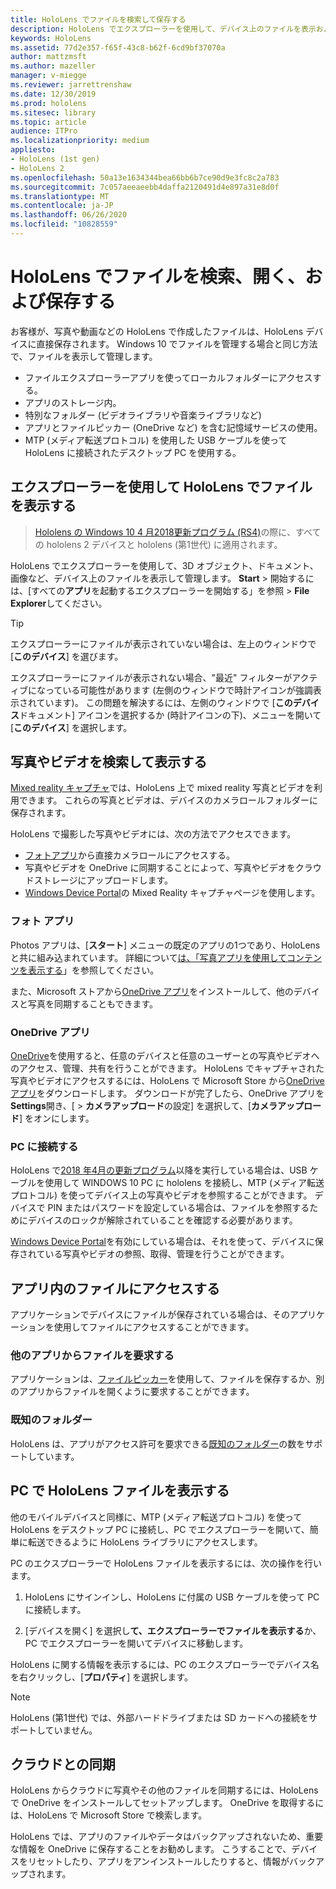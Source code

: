 ```yaml
---
title: HoloLens でファイルを検索して保存する
description: HoloLens でエクスプローラーを使用して、デバイス上のファイルを表示および管理する
keywords: HoloLens
ms.assetid: 77d2e357-f65f-43c8-b62f-6cd9bf37070a
author: mattzmsft
ms.author: mazeller
manager: v-miegge
ms.reviewer: jarrettrenshaw
ms.date: 12/30/2019
ms.prod: hololens
ms.sitesec: library
ms.topic: article
audience: ITPro
ms.localizationpriority: medium
appliesto:
- HoloLens (1st gen)
- HoloLens 2
ms.openlocfilehash: 50a13e1634344bea66bb6b7ce90d9e3fc8c2a783
ms.sourcegitcommit: 7c057aeeaeebb4daffa2120491d4e897a31e8d0f
ms.translationtype: MT
ms.contentlocale: ja-JP
ms.lasthandoff: 06/26/2020
ms.locfileid: "10828559"
---
```

# HoloLens でファイルを検索、開く、および保存する

お客様が、写真や動画などの HoloLens で作成したファイルは、HoloLens デバイスに直接保存されます。 Windows 10 でファイルを管理する場合と同じ方法で、ファイルを表示して管理します。

- ファイルエクスプローラーアプリを使ってローカルフォルダーにアクセスする。
- アプリのストレージ内。
- 特別なフォルダー (ビデオライブラリや音楽ライブラリなど)
- アプリとファイルピッカー (OneDrive など) を含む記憶域サービスの使用。
- MTP (メディア転送プロトコル) を使用した USB ケーブルを使って HoloLens に接続されたデスクトップ PC を使用する。

## エクスプローラーを使用して HoloLens でファイルを表示する

> [Hololens の Windows 10 4 月2018更新プログラム (RS4)](https://docs.microsoft.com/windows/mixed-reality/release-notes-april-2018)の際に、すべての hololens 2 デバイスと hololens (第1世代) に適用されます。

HoloLens でエクスプローラーを使用して、3D オブジェクト、ドキュメント、画像など、デバイス上のファイルを表示して管理します。 **Start**   >  開始するには、[すべての**アプリ**を起動するエクスプローラーを開始する」を参照   >  **File Explorer**してください。

> [!TIP]
> エクスプローラーにファイルが表示されていない場合は、左上のウィンドウで [**このデバイス**] を選びます。

エクスプローラーにファイルが表示されない場合、"最近" フィルターがアクティブになっている可能性があります (左側のウィンドウで時計アイコンが強調表示されています)。 この問題を解決するには、左側のウィンドウで [**このデバイス**ドキュメント] アイコンを選択するか (時計アイコンの下)、メニューを開いて [**このデバイス**] を選択します。

## 写真やビデオを検索して表示する

[Mixed reality キャプチャ](holographic-photos-and-videos.md)では、HoloLens 上で mixed reality 写真とビデオを利用できます。  これらの写真とビデオは、デバイスのカメラロールフォルダーに保存されます。

HoloLens で撮影した写真やビデオには、次の方法でアクセスできます。

- [フォトアプリ](holographic-photos-and-videos.md)から直接カメラロールにアクセスする。
- 写真やビデオを OneDrive に同期することによって、写真やビデオをクラウドストレージにアップロードします。
- [Windows Device Portal](https://docs.microsoft.com/windows/mixed-reality/using-the-windows-device-portal#mixed-reality-capture)の Mixed Reality キャプチャページを使用します。

### フォト アプリ

Photos アプリは、[**スタート**] メニューの既定のアプリの1つであり、HoloLens と共に組み込まれています。 詳細について[は、「写真アプリを使用してコンテンツを表示する](holographic-photos-and-videos.md)」を参照してください。

また、Microsoft ストアから[OneDrive アプリ](https://www.microsoft.com/p/onedrive/9wzdncrfj1p3)をインストールして、他のデバイスと写真を同期することもできます。

### OneDrive アプリ

[OneDrive](https://onedrive.live.com/)を使用すると、任意のデバイスと任意のユーザーとの写真やビデオへのアクセス、管理、共有を行うことができます。 HoloLens でキャプチャされた写真やビデオにアクセスするには、HoloLens で Microsoft Store から[OneDrive アプリ](https://www.microsoft.com/p/onedrive/9wzdncrfj1p3)をダウンロードします。 ダウンロードが完了したら、OneDrive アプリを**Settings**開き、[  >  **カメラアップロード**の設定] を選択して、[**カメラアップロード**] をオンにします。

### PC に接続する

HoloLens で[2018 年4月の更新プログラム](https://docs.microsoft.com/windows/mixed-reality/release-notes-april-2018)以降を実行している場合は、USB ケーブルを使用して WINDOWS 10 PC に hololens を接続し、MTP (メディア転送プロトコル) を使ってデバイス上の写真やビデオを参照することができます。 デバイスで PIN またはパスワードを設定している場合は、ファイルを参照するためにデバイスのロックが解除されていることを確認する必要があります。  

[Windows Device Portal](https://docs.microsoft.com/windows/mixed-reality/using-the-windows-device-portal)を有効にしている場合は、それを使って、デバイスに保存されている写真やビデオの参照、取得、管理を行うことができます。

## アプリ内のファイルにアクセスする

アプリケーションでデバイスにファイルが保存されている場合は、そのアプリケーションを使用してファイルにアクセスすることができます。

### 他のアプリからファイルを要求する

アプリケーションは、[ファイルピッカー](https://docs.microsoft.com/windows/mixed-reality/app-model#file-pickers)を使用して、ファイルを保存するか、別のアプリからファイルを開くように要求することができます。

### 既知のフォルダー

HoloLens は、アプリがアクセス許可を要求できる[既知のフォルダー](https://docs.microsoft.com/windows/mixed-reality/app-model#known-folders)の数をサポートしています。

## PC で HoloLens ファイルを表示する

他のモバイルデバイスと同様に、MTP (メディア転送プロトコル) を使って HoloLens をデスクトップ PC に接続し、PC でエクスプローラーを開いて、簡単に転送できるように HoloLens ライブラリにアクセスします。

PC のエクスプローラーで HoloLens ファイルを表示するには、次の操作を行います。

1. HoloLens にサインインし、HoloLens に付属の USB ケーブルを使って PC に接続します。

1. [デバイスを開く] を選択し**て、エクスプローラーでファイルを表示する**か、PC でエクスプローラーを開いてデバイスに移動します。

HoloLens に関する情報を表示するには、PC のエクスプローラーでデバイス名を右クリックし、[**プロパティ**] を選択します。

> [!NOTE]
> HoloLens (第1世代) では、外部ハードドライブまたは SD カードへの接続をサポートしていません。

## クラウドとの同期

HoloLens からクラウドに写真やその他のファイルを同期するには、HoloLens で OneDrive をインストールしてセットアップします。 OneDrive を取得するには、HoloLens で Microsoft Store で検索します。

HoloLens では、アプリのファイルやデータはバックアップされないため、重要な情報を OneDrive に保存することをお勧めします。 こうすることで、デバイスをリセットしたり、アプリをアンインストールしたりすると、情報がバックアップされます。
